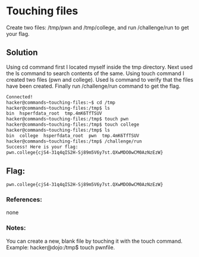 # Touching files
Create two files: /tmp/pwn and /tmp/college, and run /challenge/run to get your flag.

## Solution
Using cd command first I located myself inside the tmp directory. Next used the ls command to search contents of the same. Using touch command I created two files (pwn and college). Used ls command to verify that the files have been created. Finally run /challenge/run command to get the flag.

```sh
Connected!
hacker@commands~touching-files:~$ cd /tmp
hacker@commands~touching-files:/tmp$ ls
bin  hsperfdata_root  tmp.4mK6TfTSUV
hacker@commands~touching-files:/tmp$ touch pwn
hacker@commands~touching-files:/tmp$ touch college
hacker@commands~touching-files:/tmp$ ls
bin  college  hsperfdata_root  pwn  tmp.4mK6TfTSUV
hacker@commands~touching-files:/tmp$ /challenge/run
Success! Here is your flag:
pwn.college{cjS4-31q4qIS2H-Sj89m5V6y7st.QXwMDO0wCM0AzNzEzW}
```

## Flag: 

```
pwn.college{cjS4-31q4qIS2H-Sj89m5V6y7st.QXwMDO0wCM0AzNzEzW}
```

### References:
none

### Notes:
You can create a new, blank file by touching it with the touch command. Example: hacker@dojo:/tmp$ touch pwnfile.
